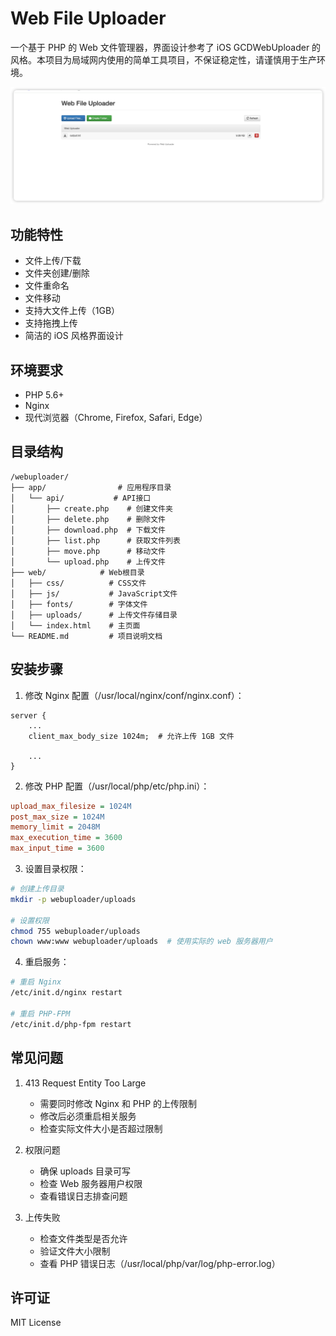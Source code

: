 # Web File Uploader

一个基于 PHP 的 Web 文件管理器，界面设计参考了 iOS GCDWebUploader 的风格。本项目为局域网内使用的简单工具项目，不保证稳定性，请谨慎用于生产环境。


![alt text](./images/image.png)

## 功能特性

- 文件上传/下载
- 文件夹创建/删除
- 文件重命名
- 文件移动
- 支持大文件上传（1GB）
- 支持拖拽上传
- 简洁的 iOS 风格界面设计

## 环境要求

- PHP 5.6+
- Nginx
- 现代浏览器（Chrome, Firefox, Safari, Edge）

## 目录结构

```
/webuploader/
├── app/                # 应用程序目录
│   └── api/           # API接口
│       ├── create.php    # 创建文件夹
│       ├── delete.php    # 删除文件
│       ├── download.php  # 下载文件
│       ├── list.php      # 获取文件列表
│       ├── move.php      # 移动文件
│       └── upload.php    # 上传文件
├── web/            # Web根目录
│   ├── css/          # CSS文件
│   ├── js/           # JavaScript文件
│   ├── fonts/        # 字体文件
│   ├── uploads/      # 上传文件存储目录
│   └── index.html    # 主页面
└── README.md         # 项目说明文档
```

## 安装步骤

1. 修改 Nginx 配置（/usr/local/nginx/conf/nginx.conf）：

```nginx
server {
    ...
    client_max_body_size 1024m;  # 允许上传 1GB 文件
    
    ...
}
```

2. 修改 PHP 配置（/usr/local/php/etc/php.ini）：

```ini
upload_max_filesize = 1024M
post_max_size = 1024M
memory_limit = 2048M
max_execution_time = 3600
max_input_time = 3600
```

3. 设置目录权限：

```bash
# 创建上传目录
mkdir -p webuploader/uploads

# 设置权限
chmod 755 webuploader/uploads
chown www:www webuploader/uploads  # 使用实际的 web 服务器用户
```

4. 重启服务：

```bash
# 重启 Nginx
/etc/init.d/nginx restart

# 重启 PHP-FPM
/etc/init.d/php-fpm restart
```

## 常见问题

1. 413 Request Entity Too Large
   - 需要同时修改 Nginx 和 PHP 的上传限制
   - 修改后必须重启相关服务
   - 检查实际文件大小是否超过限制

2. 权限问题
   - 确保 uploads 目录可写
   - 检查 Web 服务器用户权限
   - 查看错误日志排查问题

3. 上传失败
   - 检查文件类型是否允许
   - 验证文件大小限制
   - 查看 PHP 错误日志（/usr/local/php/var/log/php-error.log）

## 许可证

MIT License
